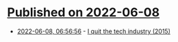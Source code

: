 # [Published on 2022-06-08](index.md)

* [2022-06-08, 06:56:56](https://news.ycombinator.com/item?id=31664203) - [I quit the tech industry (2015)](https://eev.ee/blog/2015/06/09/i-quit-the-tech-industry/)
